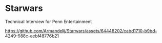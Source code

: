 # Starwars
Technical Interview for Penn Entertainment




https://github.com/Armandelij/Starwars/assets/64448202/cabd1710-b9bd-4249-988c-aebf48776b21

